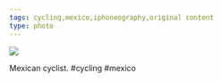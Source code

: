 ```yaml
---
tags: cycling,mexico,iphoneography,original content
type: photo
---
```

<img src="http://31.media.tumblr.com/70876e06a3ad5fef2bba06b4f7b91ad7/tumblr_mhnn5g0uNE1rdkc0do1_1280.jpg" />

Mexican cyclist. #cycling #mexico
